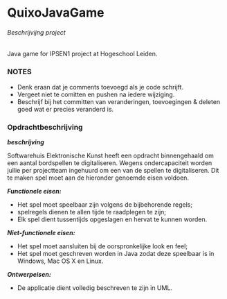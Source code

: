 QuixoJavaGame
=============

###### Beschrijvijng project ######
Java game for IPSEN1 project at Hogeschool Leiden.

### NOTES ###

- Denk eraan dat je comments toevoegd als je code schrijft.
- Vergeet niet te comitten en pushen na iedere wijziging.
- Beschrijf bij het committen van veranderingen, toevoegingen & deleten goed wat er precies veranderd is.

### Opdrachtbeschrijving ###

***beschrijving***

Softwarehuis Elektronische Kunst heeft een opdracht binnengehaald om een aantal bordspellen te digitaliseren.
Wegens ondercapaciteit worden jullie per projectteam ingehuurd om een van de spellen te digitaliseren. Dit te
maken spel moet aan de hieronder genoemde eisen voldoen.

***Functionele eisen:***
- Het spel moet speelbaar zijn volgens de bijbehorende regels;
- spelregels dienen te allen tijde te raadplegen te zijn;
- Elk spel dient tussentijds opgeslagen en hervat te kunnen worden.

***Niet-functionele eisen:***
- Het spel moet aansluiten bij de oorspronkelijke look en feel;
- Het spel moet geschreven worden in Java zodat deze speelbaar is in Windows, Mac OS X en Linux.


***Ontwerpeisen:***
- De applicatie dient volledig beschreven te zijn in UML.
